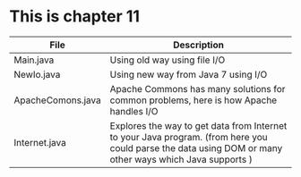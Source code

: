This is chapter 11
===========
 File| Description
-------------|---------
Main.java | Using old way using file I/O
NewIo.java | Using new way from Java 7 using I/O
ApacheComons.java | Apache Commons has many solutions for common problems, here is how Apache handles I/O  
Internet.java | Explores the way to get data from Internet to your Java program. (from here you could parse the data using DOM or many other ways which Java supports ) 